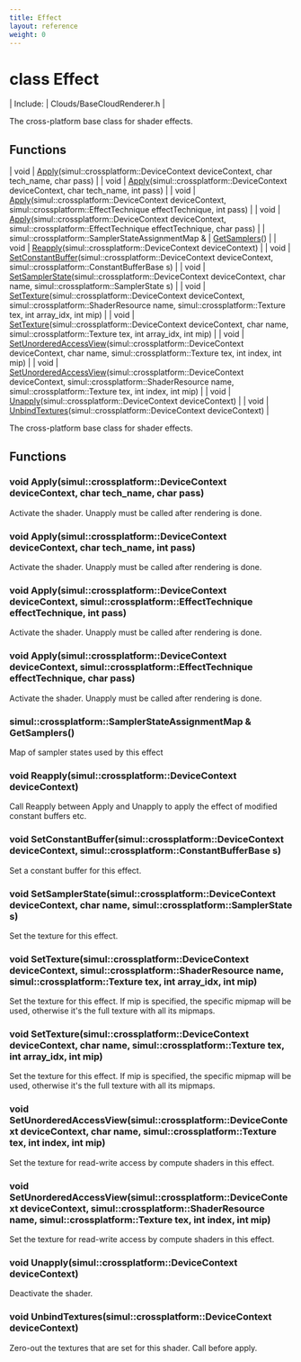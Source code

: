 ```yaml
---
title: Effect
layout: reference
weight: 0
---
```

class Effect
===

| Include: | Clouds/BaseCloudRenderer.h |

The cross-platform base class for shader effects.
  


Functions
---

| void | [Apply](#Apply)(simul::crossplatform::DeviceContext deviceContext, char tech_name, char pass) |
| void | [Apply](#Apply)(simul::crossplatform::DeviceContext deviceContext, char tech_name, int pass) |
| void | [Apply](#Apply)(simul::crossplatform::DeviceContext deviceContext, simul::crossplatform::EffectTechnique effectTechnique, int pass) |
| void | [Apply](#Apply)(simul::crossplatform::DeviceContext deviceContext, simul::crossplatform::EffectTechnique effectTechnique, char pass) |
| simul::crossplatform::SamplerStateAssignmentMap  & | [GetSamplers](#GetSamplers)() |
| void | [Reapply](#Reapply)(simul::crossplatform::DeviceContext deviceContext) |
| void | [SetConstantBuffer](#SetConstantBuffer)(simul::crossplatform::DeviceContext deviceContext, simul::crossplatform::ConstantBufferBase s) |
| void | [SetSamplerState](#SetSamplerState)(simul::crossplatform::DeviceContext deviceContext, char name, simul::crossplatform::SamplerState s) |
| void | [SetTexture](#SetTexture)(simul::crossplatform::DeviceContext deviceContext, simul::crossplatform::ShaderResource name, simul::crossplatform::Texture tex, int array_idx, int mip) |
| void | [SetTexture](#SetTexture)(simul::crossplatform::DeviceContext deviceContext, char name, simul::crossplatform::Texture tex, int array_idx, int mip) |
| void | [SetUnorderedAccessView](#SetUnorderedAccessView)(simul::crossplatform::DeviceContext deviceContext, char name, simul::crossplatform::Texture tex, int index, int mip) |
| void | [SetUnorderedAccessView](#SetUnorderedAccessView)(simul::crossplatform::DeviceContext deviceContext, simul::crossplatform::ShaderResource name, simul::crossplatform::Texture tex, int index, int mip) |
| void | [Unapply](#Unapply)(simul::crossplatform::DeviceContext deviceContext) |
| void | [UnbindTextures](#UnbindTextures)(simul::crossplatform::DeviceContext deviceContext) |

The cross-platform base class for shader effects.
  


Functions
---

### <a name="Apply"/>void Apply(simul::crossplatform::DeviceContext deviceContext, char tech_name, char pass)
Activate the shader. Unapply must be called after rendering is done.

### <a name="Apply"/>void Apply(simul::crossplatform::DeviceContext deviceContext, char tech_name, int pass)
Activate the shader. Unapply must be called after rendering is done.

### <a name="Apply"/>void Apply(simul::crossplatform::DeviceContext deviceContext, simul::crossplatform::EffectTechnique effectTechnique, int pass)
Activate the shader. Unapply must be called after rendering is done.

### <a name="Apply"/>void Apply(simul::crossplatform::DeviceContext deviceContext, simul::crossplatform::EffectTechnique effectTechnique, char pass)
Activate the shader. Unapply must be called after rendering is done.

### <a name="GetSamplers"/>simul::crossplatform::SamplerStateAssignmentMap  & GetSamplers()
Map of sampler states used by this effect

### <a name="Reapply"/>void Reapply(simul::crossplatform::DeviceContext deviceContext)
Call Reapply between Apply and Unapply to apply the effect of modified constant buffers etc.

### <a name="SetConstantBuffer"/>void SetConstantBuffer(simul::crossplatform::DeviceContext deviceContext, simul::crossplatform::ConstantBufferBase s)
Set a constant buffer for this effect.

### <a name="SetSamplerState"/>void SetSamplerState(simul::crossplatform::DeviceContext deviceContext, char name, simul::crossplatform::SamplerState s)
Set the texture for this effect.

### <a name="SetTexture"/>void SetTexture(simul::crossplatform::DeviceContext deviceContext, simul::crossplatform::ShaderResource name, simul::crossplatform::Texture tex, int array_idx, int mip)
Set the texture for this effect. If mip is specified, the specific mipmap will be used, otherwise it's the full texture with all its mipmaps.

### <a name="SetTexture"/>void SetTexture(simul::crossplatform::DeviceContext deviceContext, char name, simul::crossplatform::Texture tex, int array_idx, int mip)
Set the texture for this effect. If mip is specified, the specific mipmap will be used, otherwise it's the full texture with all its mipmaps.

### <a name="SetUnorderedAccessView"/>void SetUnorderedAccessView(simul::crossplatform::DeviceContext deviceContext, char name, simul::crossplatform::Texture tex, int index, int mip)
Set the texture for read-write access by compute shaders in this effect.

### <a name="SetUnorderedAccessView"/>void SetUnorderedAccessView(simul::crossplatform::DeviceContext deviceContext, simul::crossplatform::ShaderResource name, simul::crossplatform::Texture tex, int index, int mip)
Set the texture for read-write access by compute shaders in this effect.

### <a name="Unapply"/>void Unapply(simul::crossplatform::DeviceContext deviceContext)
Deactivate the shader.

### <a name="UnbindTextures"/>void UnbindTextures(simul::crossplatform::DeviceContext deviceContext)
Zero-out the textures that are set for this shader. Call before apply.
